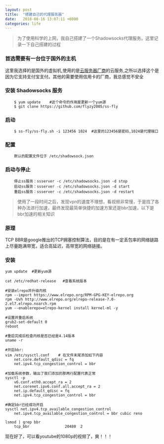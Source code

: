 ```yaml
---
layout: post
title:  "搭建自己的代理服务器"
date:	2018-08-16 13:07:11 +0800
categories: life
---
```


> 为了使用科学的上网，我自己搭建了一个Shadowsocks代理服务。这里记录一下自己搭建的过程

### 首选需要有一台位于国外的主机

 这里我选择的是国外的虚拟机,使用的是[云服务器厂商](https://my.vultr.com)的云服务,之所以选择这个是因为它支持支付宝支付。其他的需要使用信用卡的厂商，我总感觉不安全

### 安装 Shadowsocks 服务
		
		$ yum update    #这个命令的作用是更新一个yum源
		$ git clone https://github.com/flyzy2005/ss-fly

### 启动

		$ ss-fly/ss-fly.sh -i 123456 1024  #这里的123456是密码,1024是代理端口

### 配置

		默认的配置文件位于 /etc/shadowsock.json

### 启动与停止

		停止ss服务：ssserver -c /etc/shadowsocks.json -d stop
		启动ss服务：ssserver -c /etc/shadowsocks.json -d start
		重启ss服务：ssserver -c /etc/shadowsocks.json -d restart

> 使用了一段时间之后，发现vpn的速度不理想，看视频非常慢，于是找了各种办法进行加速，最终发现最简单快捷的加速方案还是bbr加速，以下是bbr加速的相关知识

### 原理

TCP BBR是google推出的TCP拥塞控制算法，目的是在有一定丢包率的网络链路上尽量跑满带宽，适合高延迟，高带宽的网络链接。

### 安装

	yum update  #更新yum源

	cat /etc/redhat-release   #查看系统版本

	#安装elrepo并升级内核
	rpm --import https://www.elrepo.org/RPM-GPG-KEY-elrepo.org
	rpm -Uvh http://www.elrepo.org/elrepo-release-7.0-2.el7.elrepo.noarch.rpm
	yum --enablerepo=elrepo-kernel install kernel-ml -y

	#设置并重启系统
	grub2-set-default 0
	reboot

	#重启完成后检查内核是否已经是4.14版本
	uname -r

	#开启bbr:
	vim /etc/sysctl.conf    # 在文件末尾添加如下内容
		net.core.default_qdisc = fq
		net.ipv4.tcp_congestion_control = bbr

	#加载系统参数，输出了我们添加的那两行配置代表正常
	sysctl -p
		v6.conf.eth0.accept_ra = 2
		net.corenet.ipv6.conf.all.accept_ra = 2
		net.ip.default_qdisc = fq
		net.ipv4.tcp_congestion_control = bbr

	#确定bbr已经成功开启
	sysctl net.ipv4.tcp_available_congestion_control
		net.ipv4.tcp_available_congestion_control = bbr cubic reno

	lsmod | grep bbr
		tcp_bbr                20480  2

	

现在好了，可以看youtube的1080p的视频了，爽！！！

	
